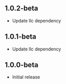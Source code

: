 ## 1.0.2-beta

* Update llc dependency

## 1.0.1-beta

* Update llc dependency

## 1.0.0-beta

* Initial release